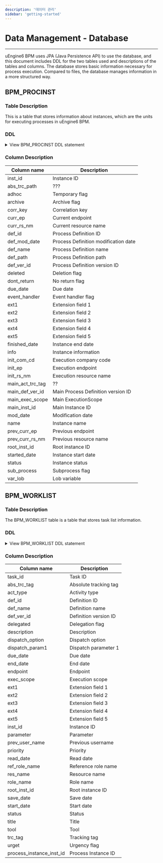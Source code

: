 ```yaml
---
description: '데이터 관리'
sidebar: 'getting-started'
---
```


# Data Management - Database
---
uEngine6 BPM uses JPA (Java Persistence API) to use the database, and this document includes DDL for the two tables used and descriptions of the tables and columns. The database stores basic information necessary for process execution. Compared to files, the database manages information in a more structured way.

## BPM_PROCINST
### Table Description
This is a table that stores information about instances, which are the units for executing processes in uEngine6 BPM.

### DDL
<details>
  <summary>View BPM_PROCINST DDL statement</summary>

```sql
create table bpm_procinst (
    inst_id bigint not null,
    abs_trc_path varchar(255),
    adhoc boolean not null,
    archive boolean not null,
    corr_key varchar(255),
    curr_ep varchar(255),
    curr_rs_nm varchar(255),
    def_id varchar(255),
    def_mod_date timestamp,
    def_name varchar(255),
    def_path varchar(255),
    def_ver_id varchar(255),
    deleted boolean not null,
    dont_return boolean not null,
    due_date timestamp,
    event_handler boolean not null,
    ext1 varchar(255),
    ext2 varchar(255),
    ext3 varchar(255),
    ext4 varchar(255),
    ext5 varchar(255),
    finished_date timestamp,
    info varchar(255),
    init_com_cd varchar(255),
    init_ep varchar(255),
    init_rs_nm varchar(255),
    main_act_trc_tag varchar(255),
    main_def_ver_id bigint,
    main_exec_scope varchar(255),
    main_inst_id bigint,
    mod_date timestamp,
    name varchar(255),
    prev_curr_ep varchar(255),
    prev_curr_rs_nm varchar(255),
    root_inst_id bigint,
    started_date timestamp,
    status varchar(255),
    sub_process boolean not null,
    var_lob blob,
    primary key (inst_id)
)

```

</details>

### Column Description
| Column name           | Description               |
|------------------|--------------------|
| inst_id          | Instance ID        |
| abs_trc_path     | ???     |
| adhoc            | Temporary flag         |
| archive          | Archive flag      |
| corr_key         | Correlation key     |
| curr_ep          | Current endpoint    |
| curr_rs_nm       | Current resource name     |
| def_id           | Process Definition ID            |
| def_mod_date     | Process Definition modification date     |
| def_name         | Process Definition name          |
| def_path         | Process Definition path          |
| def_ver_id       | Process Definition version ID       |
| deleted          | Deletion flag          |
| dont_return      | No return flag |
| due_date         | Due date             |
| event_handler    | Event handler flag |
| ext1             | Extension field 1        |
| ext2             | Extension field 2        |
| ext3             | Extension field 3        |
| ext4             | Extension field 4        |
| ext5             | Extension field 5        |
| finished_date    | Instance end date          |
| info             | Instance information               |
| init_com_cd      | Execution company code     |
| init_ep          | Execution endpoint    |
| init_rs_nm       | Execution resource name     |
| main_act_trc_tag | ?? |
| main_def_ver_id  | Main Process Definition version ID  |
| main_exec_scope  | Main ExecutionScope     |
| main_inst_id     | Main Instance ID   |
| mod_date         | Modification date          |
| name             | Instance name               |
| prev_curr_ep     | Previous endpoint|
| prev_curr_rs_nm  | Previous resource name|
| root_inst_id     | Root instance ID   |
| started_date     | Instance start date          |
| status           | Instance status               |
| sub_process      | Subprocess flag |
| var_lob          | Lob variable     |


## BPM_WORKLIST
### Table Description
The BPM_WORKLIST table is a table that stores task list information.

### DDL
<details>
  <summary>View BPM_WORKLIST DDL statement</summary>

```sql
create table bpm_worklist (
    task_id bigint not null,
    abs_trc_tag varchar(255),
    act_type varchar(255),
    def_id varchar(255),
    def_name varchar(255),
    def_ver_id varchar(255),
    delegated boolean,
    description varchar(255),
    dispatch_option integer not null,
    dispatch_param1 varchar(255),
    due_date date,
    end_date date,
    endpoint varchar(255),
    exec_scope varchar(255),
    ext1 varchar(255),
    ext2 varchar(255),
    ext3 varchar(255),
    ext4 varchar(255),
    ext5 varchar(255),
    inst_id bigint,
    parameter varchar(255),
    prev_user_name varchar(255),
    priority binary(255),
    read_date date,
    ref_role_name varchar(255),
    res_name varchar(255),
    role_name varchar(255),
    root_inst_id binary(255),
    save_date date,
    start_date date,
    status varchar(255),
    title varchar(255),
    tool varchar(255),
    trc_tag varchar(255),
    urget boolean,
    process_instance_inst_id bigint,
    primary key (task_id)
)
```
</details>


### Column Description
| Column name | Description |
|--------|------|
| task_id | Task ID |
| abs_trc_tag | Absolute tracking tag |
| act_type | Activity type |
| def_id | Definition ID |
| def_name | Definition name |
| def_ver_id | Definition version ID |
| delegated | Delegation flag |
| description | Description |
| dispatch_option | Dispatch option |
| dispatch_param1 | Dispatch parameter 1 |
| due_date | Due date |
| end_date | End date |
| endpoint | Endpoint |
| exec_scope | Execution scope |
| ext1 | Extension field 1 |
| ext2 | Extension field 2 |
| ext3 | Extension field 3 |
| ext4 | Extension field 4 |
| ext5 | Extension field 5 |
| inst_id | Instance ID |
| parameter | Parameter |
| prev_user_name | Previous username |
| priority | Priority |
| read_date | Read date |
| ref_role_name | Reference role name |
| res_name | Resource name |
| role_name | Role name |
| root_inst_id | Root instance ID |
| save_date | Save date |
| start_date | Start date |
| status | Status |
| title | Title |
| tool | Tool |
| trc_tag | Tracking tag |
| urget | Urgency flag |
| process_instance_inst_id | Process Instance ID |